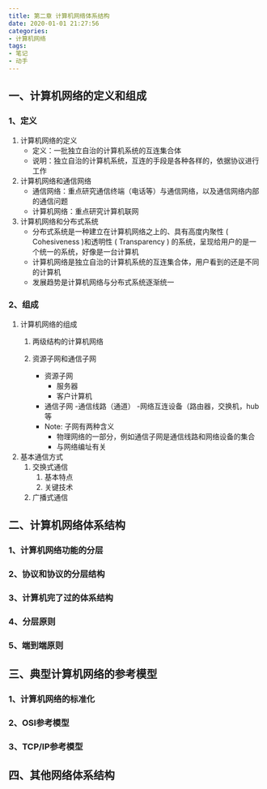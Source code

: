 ```yaml
---
title: 第二章 计算机网络体系结构
date: 2020-01-01 21:27:56
categories: 
- 计算机网络
tags:
- 笔记
- 动手
---
```


## 一、计算机网络的定义和组成
### 1、定义
1. 计算机网络的定义
   - 定义：一批独立自治的计算机系统的互连集合体
   - 说明：独立自治的计算机系统，互连的手段是各种各样的，依据协议进行工作
2. 计算机网络和通信网络
    - 通信网络：重点研究通信终端（电话等）与通信网络，以及通信网络内部的通信问题
    - 计算机网络：重点研究计算机联网
3. 计算机网络和分布式系统
    - 分布式系统是一种建立在计算机网络之上的、具有高度内聚性 ( Cohesiveness )和透明性 ( Transparency ) 的系统，呈现给用户的是一个统一的系统，好像是一台计算机
    - 计算机网络是独立自治的计算机系统的互连集合体，用户看到的还是不同的计算机
    - 发展趋势是计算机网络与分布式系统逐渐统一



### 2、组成

1. 计算机网络的组成
   1. 两级结构的计算机网络
      
   2. 资源子网和通信子网
      - 资源子网
        - 服务器
        - 客户计算机
      - 通信子网
        -通信线路（通道）
        -网络互连设备（路由器，交换机，hub等
      - Note: 子网有两种含义
        - 物理网络的一部分，例如通信子网是通信线路和网络设备的集合
        - 与网络编址有关
 2. 基本通信方式
    1. 交换式通信
       1. 基本特点
       2. 关键技术 
    2. 广播式通信  

## 二、计算机网络体系结构

### 1、计算机网络功能的分层

### 2、协议和协议的分层结构

### 3、计算机完了过的体系结构

### 4、分层原则

### 5、端到端原则

## 三、典型计算机网络的参考模型
### 1、计算机网络的标准化

### 2、OSI参考模型

### 3、TCP/IP参考模型



## 四、其他网络体系结构
